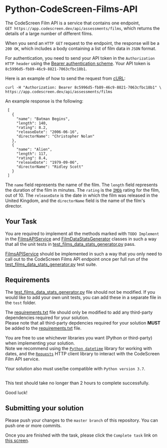 # Python-CodeScreen-Films-API

The CodeScreen Film API is a service that contains one endpoint,<br/>
`GET https://app.codescreen.dev/api/assessments/films`, which returns the details of a large number of different films.

When you send an `HTTP GET` request to the endpoint, the response will be a `200 OK`, which includes a body containing a list of film data in `JSON` format. 
<br>

For authentication, you need to send your API token in the `Authorization HTTP header` using the [Bearer authentication scheme](https://tools.ietf.org/html/draft-ietf-oauth-v2-bearer-20#section-2.1). Your API token is `8c5996d5-fb89-46c9-8821-7063cfbc18b1`.

Here is an example of how to send the request from [cURL](https://curl.haxx.se/):

    curl -H "Authorization: Bearer 8c5996d5-fb89-46c9-8821-7063cfbc18b1" \
    https://app.codescreen.dev/api/assessments/films

An example response is the following:

     [
       {
         "name": "Batman Begins",
         "length": 140,
         "rating": 8.2,
         "releaseDate": "2006-06-16",
         "directorName": "Christopher Nolan"
       },
       {
         "name": "Alien",
         "length": 117,
         "rating": 8.4,
         "releaseDate": "1979-09-06",
         "directorName": "Ridley Scott"
       }
     ]


The `name` field represents the name of the film. The `length` field represents the duration of the film in minutes. The `rating` is the <a href="https://www.imdb.com/" target="_blank">`IMDb`</a> rating for the film, out of 10.
The `releaseDate` is the date in which the film was released in the United Kingdom, and the `directorName` field is the name of the film's director.

## Your Task

You are required to implement all the methods marked with `TODO Implement` in the [FilmsAPIService](films/films_api_service.py) and [FilmDataStatsGenerator](films/films_data_stats_generator.py) classes in such a way that
all the unit tests in [test_films_data_stats_generator.py](test/test_films_data_stats_generator.py) pass.

[FilmsAPIService](films/films_api_service.py) should be implemented in such a way that you only need to call out to the CodeScreen Films API
endpoint once per full run of the [test_films_data_stats_generator.py](test/test_films_data_stats_generator.py) test suite.

## Requirements

The [test_films_data_stats_generator.py](test/test_films_data_stats_generator.py) file should not be modified. If you would like to add your own unit tests, you
can add these in a separate file in the `test` folder.

The [requirements.txt](requirements.txt) file should only be modified to add any third-party dependencies required for your solution.<br> Please note that all third-party depdencies required for your solution **MUST** be added to the [requirements.txt](requirements.txt) file.

You are free to use whichever libraries you want (Python or third-party) when implementing your solution. </br>
Note we recommend using the <a href="https://docs.python.org/3.7/library/datetime.html" target="_blank">`Python datetime`</a> library for working with dates, and the <a href="https://pypi.org/project/requests/" target="_blank">`Requests`</a> HTTP client library to interact with the CodeScreen Film API service.

Your solution also must use/be compatible with `Python version 3.7`.

##

This test should take no longer than 2 hours to complete successfully.

Good luck!

## Submitting your solution

Please push your changes to the `master branch` of this repository. You can push one or more commits. <br>

Once you are finished with the task, please click the `Complete task` link on <a href="https://app.codescreen.dev/#/codescreentest657a0909-a8cf-4c72-a8b0-98f0c0cf0e60" target="_blank">this screen</a>.